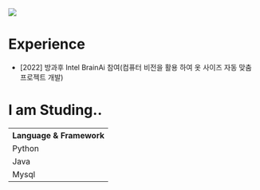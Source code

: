 
<!DOCTYPE html>
<html lang="en">
    <body>
        <img src="https://capsule-render.vercel.app/api?type=Slice&color=auto&height=300&section=header&text=Hello!&fontSize=90" />
    </body>
</html>

# Experience
<!DOCTYPE html>
<html lang="en">
    <body>
        <ul>
            <li>[2022] 방과후 Intel BrainAi 참여(컴퓨터 비전을 활용 하여 옷 사이즈 자동 맞춤 프로젝트 개발)</li>
        </ul>
    </body>
</html>

# I am Studing..
<!DOCTYPE html>
<html lang="en">
    <body>
        <table>
          <tr>
            <th>Language & Framework</th>
          </tr>
          <tr>
            <td>Python</td>
          </tr>
          <tr>
            <td>Java</td>
          </tr>
          <tr>
            <td>Mysql</td>
          </tr>
        </table>
    </body>
</html>
